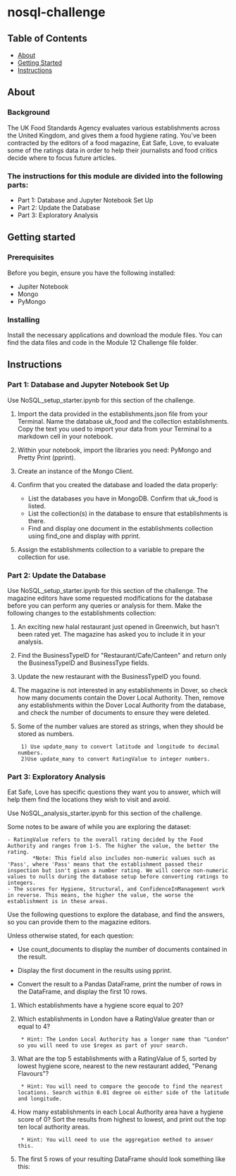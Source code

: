# nosql-challenge




## Table of Contents

- [About](#about)
- [Getting Started](#getting-started)
- [Instructions](#Instructions)


## About
### Background

The UK Food Standards Agency evaluates various establishments across the United Kingdom, and gives them a food hygiene rating. You've been contracted by the editors of a food magazine, Eat Safe, Love, to evaluate some of the ratings data in order to help their journalists and food critics decide where to focus future articles.

### The instructions for this module are divided into the following parts:

* Part 1: Database and Jupyter Notebook Set Up
* Part 2: Update the Database
* Part 3: Exploratory Analysis


## Getting started

### Prerequisites
Before you begin, ensure you have the following installed:
- Jupiter Notebook
- Mongo
- PyMongo

### Installing

Install the necessary applications and download the module files. You can find the data files and code in the Module 12 Challenge file folder.

## Instructions

### Part 1: Database and Jupyter Notebook Set Up
Use NoSQL_setup_starter.ipynb for this section of the challenge.

1) Import the data provided in the establishments.json file from your Terminal. Name the database uk_food and the collection establishments. Copy the text you used to import your data from your Terminal to a markdown cell in your notebook.

2) Within your notebook, import the libraries you need: PyMongo and Pretty Print (pprint).

3) Create an instance of the Mongo Client.

4) Confirm that you created the database and loaded the data properly:

    - List the databases you have in MongoDB. Confirm that uk_food is listed.
    - List the collection(s) in the database to ensure that establishments is there.
    - Find and display one document in the establishments collection using find_one and display with pprint.
5) Assign the establishments collection to a variable to prepare the collection for use.

### Part 2: Update the Database
Use NoSQL_setup_starter.ipynb for this section of the challenge.
The magazine editors have some requested modifications for the database before you can perform any queries or analysis for them. Make the following changes to the establishments collection:

1) An exciting new halal restaurant just opened in Greenwich, but hasn't been rated yet. The magazine has asked you to include it in your analysis. 

3) Find the BusinessTypeID for "Restaurant/Cafe/Canteen" and return only the BusinessTypeID and BusinessType fields.

4) Update the new restaurant with the BusinessTypeID you found.

5) The magazine is not interested in any establishments in Dover, so check how many documents contain the Dover Local Authority. Then, remove any establishments within the Dover Local Authority from the database, and check the number of documents to ensure they were deleted.

6) Some of the number values are stored as strings, when they should be stored as numbers.

        1) Use update_many to convert latitude and longitude to decimal numbers.
        2)Use update_many to convert RatingValue to integer numbers.

### Part 3: Exploratory Analysis
Eat Safe, Love has specific questions they want you to answer, which will help them find the locations they wish to visit and avoid.

Use NoSQL_analysis_starter.ipynb for this section of the challenge.

Some notes to be aware of while you are exploring the dataset:

    - RatingValue refers to the overall rating decided by the Food Authority and ranges from 1-5. The higher the value, the better the rating.
            *Note: This field also includes non-numeric values such as 'Pass', where 'Pass' means that the establishment passed their inspection but isn't given a number rating. We will coerce non-numeric values to nulls during the database setup before converting ratings to integers.
    - The scores for Hygiene, Structural, and ConfidenceInManagement work in reverse. This means, the higher the value, the worse the establishment is in these areas.

Use the following questions to explore the database, and find the answers, so you can provide them to the magazine editors.

Unless otherwise stated, for each question:

* Use count_documents to display the number of documents contained in the result.

* Display the first document in the results using pprint.

* Convert the result to a Pandas DataFrame, print the number of rows in the DataFrame, and display the first 10 rows.

1) Which establishments have a hygiene score equal to 20?

2) Which establishments in London have a RatingValue greater than or equal to 4?

        * Hint: The London Local Authority has a longer name than "London" so you will need to use $regex as part of your search.

3) What are the top 5 establishments with a RatingValue of 5, sorted by lowest hygiene score, nearest to the new restaurant added, "Penang Flavours"?

        * Hint: You will need to compare the geocode to find the nearest locations. Search within 0.01 degree on either side of the latitude and longitude.

4) How many establishments in each Local Authority area have a hygiene score of 0? Sort the results from highest to lowest, and print out the top ten local authority areas.

        * Hint: You will need to use the aggregation method to answer this.

5) The first 5 rows of your resulting DataFrame should look something like this:
 

